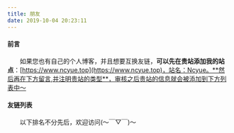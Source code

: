```yaml
---
title: 朋友
date: 2019-10-04 20:23:11
---
```

#### 前言
&emsp;&emsp;如果您也有自己的个人博客，并且想要互换友链，**可以先在贵站添加我的站点**：[https://www.ncyue.top](https://www.ncyue.top)，站名：Ncyue。**然后再在下方留言,并注明贵站的类型**，审核之后贵站的信息就会被添加到下方列表中～

#### 友链列表
&emsp;&emsp;以下排名不分先后，欢迎访问(～￣▽￣)～

